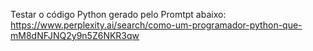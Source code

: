 Testar o código Python gerado pelo Promtpt abaixo:
https://www.perplexity.ai/search/como-um-programador-python-que-mM8dNFJNQ2y9n5Z6NKR3qw

